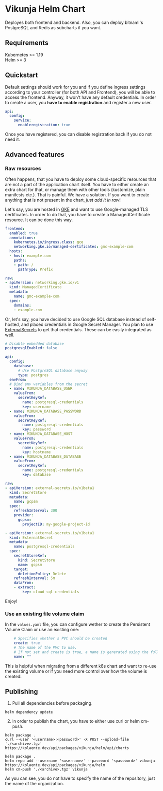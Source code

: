 Vikunja Helm Chart
===

Deployes both frontend and backend. Also, you can deploy bitnami's PostgreSQL and Redis as subcharts if you want.

## Requirements

Kubernetes >= 1.19  
Helm >= 3

## Quickstart

Default settings should work for you and if you define ingress settings according to your controller (for both API and Frontend), you will be able to access the frontend. Anyway, it won't have any default credentials. In order to create a user, you **have to enable registration** and register a new user.

```yaml
api:
  config:
    service:
      enableregistration: true
```

Once you have registered, you can disable registration back if you do not need it.

## Advanced features

### Raw resources

Often happens, that you have to deploy some cloud-specific resources that are not a part of the application chart itself. You have to either create an extra chart for that, or manage them with other tools (kustomize, plain manifests etc.). That is painful. We have a solution. If you want to create anything that is not present in the chart, *just add it in raw*!

Let's say, you are hosted in [GKE](https://cloud.google.com/kubernetes-engine) and want to use Google-managed TLS certificates. In order to do that, you have to create a ManagedCertificate resource. It can be done this way.

```yaml
frontend:
  enabled: true
  annotations:
    kubernetes.io/ingress.class: gce
    networking.gke.io/managed-certificates: gmc-example-com
  hosts:
  - host: example.com
    paths:
    - path: /
      pathType: Prefix

raw:
- apiVersion: networking.gke.io/v1
  kind: ManagedCertificate
  metadata:
    name: gmc-example-com
  spec:
    domains:
    - example.com
```

Or, let's say, you have decided to use Google SQL database instead of self-hosted, and placed credentials in Google Secret Manager. You plan to use [ExternalSecrets](https://external-secrets.io/v0.7.2/) to get that credentials. These can be easily integrated as well.

```yaml
# Disable embedded database
postgresqlEnabled: false

api:
  config:
    database:
      # Use PostgreSQL database anyway
      type: postgres
  envFrom:
  # Bind env variables from the secret
  - name: VIKUNJA_DATABASE_USER
    valueFrom:
      secretKeyRef:
        name: postgresql-credentials
        key: username
  - name: VIKUNJA_DATABASE_PASSWORD
    valueFrom:
      secretKeyRef:
        name: postgresql-credentials
        key: password
  - name: VIKUNJA_DATABASE_HOST
    valueFrom:
      secretKeyRef:
        name: postgresql-credentials
        key: hostname
  - name: VIKUNJA_DATABASE_DATABASE
    valueFrom:
      secretKeyRef:
        name: postgresql-credentials
        key: database

raw:
- apiVersion: external-secrets.io/v1beta1
  kind: SecretStore
  metadata:
    name: gcpsm
  spec:
    refreshInterval: 300
    provider:
      gcpsm:
        projectID: my-google-project-id

- apiVersion: external-secrets.io/v1beta1
  kind: ExternalSecret
  metadata:
    name: postgresql-credentials
  spec:
    secretStoreRef:
      kind: SecretStore
      name: gcpsm
    target:
      deletionPolicy: Delete
    refreshInterval: 5m
    dataFrom:
    - extract:
        key: cloud-sql-credentials
```

Enjoy!

### Use an existing file volume claim

In the `values.yaml` file, you can configure wether to create the Persistent Volume Claim or use an existing one:


```yaml
    # Specifies whether a PVC should be created
    create: true
    # The name of the PVC to use.
    # If not set and create is true, a name is generated using the fullname template
    name: "" 
```

This is helpful when migrating from a different k8s chart and want to re-use the existing volume or if you need more control over how the volume is created.

## Publishing

1. Pull all dependencies before packaging.

  ```shell
  helm dependency update
  ```

2. In order to publish the chart, you have to either use curl or helm cm-push.

  ```shell
  helm package .
  curl --user '<username>:<password>' -X POST --upload-file './<archive>.tgz' https://kolaente.dev/api/packages/vikunja/helm/api/charts
  ```

  ```shell
  helm package .
  helm repo add --username '<username>' --password '<password>' vikunja https://kolaente.dev/api/packages/vikunja/helm
  helm cm-push './<archive>.tgz' vikunja
  ```

  As you can see, you do not have to specify the name of the repository, just the name of the organization.
